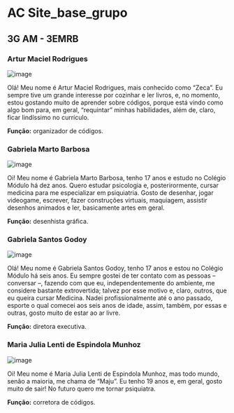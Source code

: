 # AC Site_base_grupo

## 3G AM - 3EMRB

### Artur Maciel Rodrigues

![image]()

Olá! Meu nome é Artur Maciel Rodrigues, mais conhecido como “Zeca”. Eu sempre tive um grande interesse por cozinhar e ler livros, e, no momento, estou gostando muito de aprender sobre códigos, porque está vindo como algo bom para, em geral, “requintar” minhas habilidades, além de, claro, ficar lindíssimo no currículo.

**Função:** organizador de códigos.

### Gabriela Marto Barbosa

![image]()

Oi! Meu nome é Gabriela Marto Barbosa, tenho 17 anos e estudo no Colégio Módulo há dez anos. Quero estudar psicologia e, posterirormente, cursar medicina para me especializar em psiquiatria. Gosto de desenhar, jogar videogame, escrever, fazer construções virtuais, maquiagem, assistir desenhos animados e ler, basicamente artes em geral.

**Função:** desenhista gráfica.

### Gabriela Santos Godoy

![image]()

Olá! Meu nome é Gabriela Santos Godoy, tenho 17 anos e estou no Colégio Módulo há seis anos. Eu sempre gostei de ter contato com as pessoas – conversar –, fazendo com que eu, independentemente do ambiente, me considere bastante extrovertida; talvez por esse motivo e, claro, outros, que eu queira cursar Medicina. Nadei profissionalmente até o ano passado, esporte o qual comecei aos seis anos de idade, assim, também, por essas e outras, gosto muito de estar ao ar livre.

**Função:** diretora executiva.

### Maria Julia Lenti de Espindola Munhoz

![image]()

Oi! Meu nome é Maria Julia Lenti de Espindola Munhoz, mas todo mundo, senão a maioria, me chama de “Maju”. Eu tenho 19 anos e, em geral, gosto muito de sair! No futuro quero me tornar psiquiatra.

**Função:** corretora de códigos.
